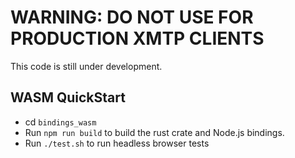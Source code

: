 # WARNING: DO NOT USE FOR PRODUCTION XMTP CLIENTS

This code is still under development.

## WASM QuickStart

- cd `bindings_wasm`
- Run `npm run build` to build the rust crate and Node.js bindings.
- Run `./test.sh` to run headless browser tests
